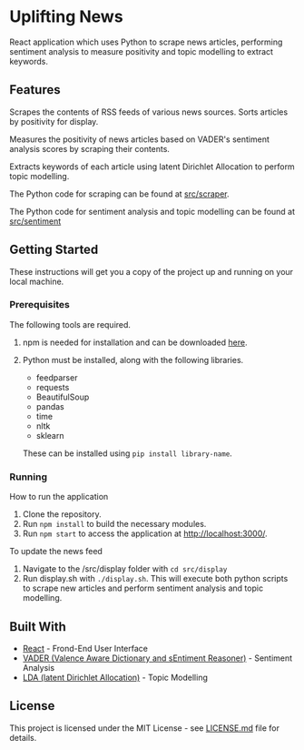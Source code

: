 # Uplifting News

React application which uses Python to scrape news articles, performing sentiment analysis to measure positivity and topic modelling to extract keywords.

## Features

Scrapes the contents of RSS feeds of various news sources. Sorts articles by positivity for display.

Measures the positivity of news articles based on VADER's sentiment analysis scores by scraping their contents.

Extracts keywords of each article using latent Dirichlet Allocation to perform topic modelling. 

The Python code for scraping can be found at [src/scraper](/src/scraper).

The Python code for sentiment analysis and topic modelling can be found at [src/sentiment](src/sentiment)

## Getting Started

These instructions will get you a copy of the project up and running on your local machine.

### Prerequisites

The following tools are required.

1. npm is needed for installation and can be downloaded [here](https://nodejs.org/en/).

2. Python must be installed, along with the following libraries.
    * feedparser
    * requests
    * BeautifulSoup
    * pandas
    * time
    * nltk
    * sklearn

    These can be installed using ```pip install library-name```.

### Running

How to run the application

1. Clone the repository.
2. Run ```npm install``` to build the necessary modules.
3. Run ```npm start``` to access the application at [http://localhost:3000/](http://localhost:3000/).

To update the news feed

1. Navigate to the /src/display folder with ```cd src/display```
2. Run display.sh with ```./display.sh```. This will execute both python scripts to scrape new articles and perform sentiment analysis and topic modelling.

## Built With

* [React](https://reactjs.org/) - Frond-End User Interface
* [VADER (Valence Aware Dictionary and sEntiment Reasoner)](https://www.nltk.org/api/nltk.sentiment.html?highlight=vader#module-nltk.sentiment.vader) - Sentiment Analysis
* [LDA (latent Dirichlet Allocation)](https://scikit-learn.org/stable/modules/generated/sklearn.decomposition.LatentDirichletAllocation.html) - Topic Modelling

## License

This project is licensed under the MIT License - see [LICENSE.md](LICENSE.md) file for details.
